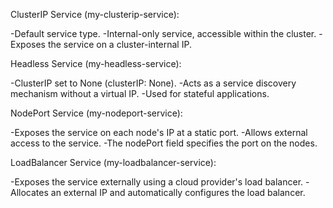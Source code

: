 ClusterIP Service (my-clusterip-service):

-Default service type.
-Internal-only service, accessible within the cluster.
-Exposes the service on a cluster-internal IP.

Headless Service (my-headless-service):

-ClusterIP set to None (clusterIP: None).
-Acts as a service discovery mechanism without a virtual IP.
-Used for stateful applications.

NodePort Service (my-nodeport-service):

-Exposes the service on each node's IP at a static port.
-Allows external access to the service.
-The nodePort field specifies the port on the nodes.

LoadBalancer Service (my-loadbalancer-service):

-Exposes the service externally using a cloud provider's load balancer.
-Allocates an external IP and automatically configures the load balancer.
